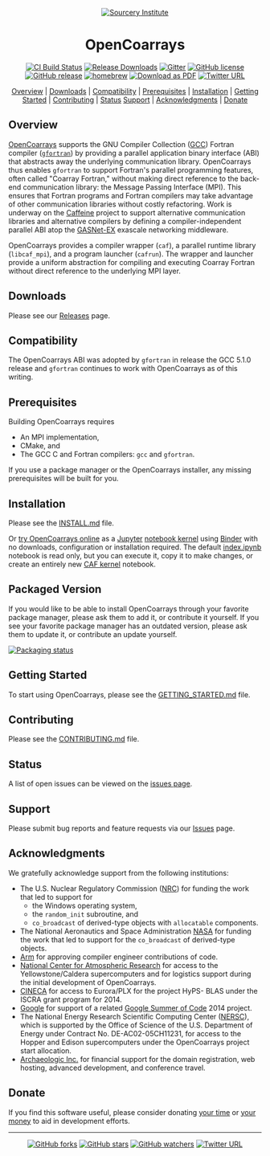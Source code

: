 <a name="top"> </a>

[This document is formatted with GitHub-Flavored Markdown.              ]:#
[For better viewing, including hyperlinks, read it online at            ]:#
[https://github.com/sourceryinstitute/OpenCoarrays/blob/master/README.md]:#
<div align="center">

[![Sourcery Institute][sourcery-institute logo]][Sourcery Institute]

OpenCoarrays
============

[![CI Build Status][build img]](https://travis-ci.org/sourceryinstitute/OpenCoarrays)
[![Release Downloads][download img]][Releases]
[![Gitter](https://img.shields.io/gitter/room/sourceryinstitute/opencoarrays.svg?style=flat-square)](https://gitter.im/sourceryinstitute/opencoarrays)
[![GitHub license][license img]](./LICENSE)
[![GitHub release][release img]](https://github.com/sourceryinstitute/OpenCoarrays/releases/latest)
[![homebrew](https://img.shields.io/homebrew/v/opencoarrays.svg?style=flat-square)](https://formulae.brew.sh/formula/opencoarrays)
[![Download as PDF][pdf img]](https://md2pdf.herokuapp.com/sourceryinstitute/OpenCoarrays/blob/master/README.pdf)
[![Twitter URL][twitter img]][default tweet]

[Overview](#overview) | [Downloads](#downloads) |
[Compatibility](#compatibility) | [Prerequisites](#prerequisites) |
[Installation](#installation) | [Getting Started](#getting-started) |
[Contributing](#contributing) | [Status](#status)
[Support](#support) | [Acknowledgments](#acknowledgments) | [Donate](#donate)

</div>

Overview
--------

[OpenCoarrays] supports the GNU Compiler Collection ([GCC]) Fortran compiler
([`gfortran`]) by providing a parallel application binary interface (ABI) that
abstracts away the underlying communication library.  OpenCoarrays thus enables
`gfortran` to support Fortran's parallel programming features, often called
"Coarray Fortran," without making direct reference to the back-end communication
library: the Message Passing Interface (MPI).  This ensures that Fortran
programs and Fortran compilers may take advantage of other communication
libraries without costly refactoring.  Work is underway on the [Caffeine]
project to support alternative communication libraries and alternative compilers
by defining a compiler-independent parallel ABI atop the [GASNet-EX] exascale
networking middleware.

OpenCoarrays provides a compiler wrapper (`caf`), a parallel runtime library
(`libcaf_mpi`), and a program launcher (`cafrun`).  The wrapper and launcher
provide a uniform abstraction for compiling and executing Coarray Fortran
without direct reference to the underlying MPI layer.

Downloads
---------

Please see our [Releases] page.

Compatibility
-------------

The OpenCoarrays ABI was adopted by `gfortran` in release the GCC 5.1.0 release
and `gfortran` continues to work with OpenCoarrays as of this writing.  

Prerequisites
-------------

Building OpenCoarrays requires

* An MPI implementation,
* CMake, and
* The GCC C and Fortran compilers: `gcc` and `gfortran`.

If you use a package manager or the OpenCoarrays installer, any missing
prerequisites will be built for you.


Installation
------------

Please see the [INSTALL.md] file.

Or [try OpenCoarrays online] as a [Jupyter] [notebook kernel]
using [Binder] with no downloads, configuration or installation required.
The default [index.ipynb] notebook is read only, but you can
execute it, copy it to make changes, or create an entirely
new [CAF kernel][notebook kernel] notebook.

Packaged Version
----------------

If you would like to be able to install OpenCoarrays through your
favorite package manager, please ask them to add it, or contribute it
yourself. If you see your favorite package manager has an outdated
version, please ask them to update it, or contribute an update
yourself.

[![Packaging status][repology-badge]][OC-on-repology]

Getting Started
---------------

To start using OpenCoarrays, please see the [GETTING_STARTED.md] file.

Contributing
------------

Please see the [CONTRIBUTING.md] file.

Status
------

A list of open issues can be viewed on the
[issues page](https://github.com/sourceryinstitute/opencoarrays/issues).

Support
-------

Please submit bug reports and feature requests via our [Issues] page.

Acknowledgments
----------------

We gratefully acknowledge support from the following institutions:

* The U.S. Nuclear Regulatory Commission ([NRC]) for funding the work that led to support for
  - the Windows operating system, 
  - the `random_init` subroutine, and 
  - `co_broadcast` of derived-type objects with `allocatable` components.
* The National Aeronautics and Space Administration [NASA] for funding the work that led to
  support for the `co_broadcast` of derived-type objects.
* [Arm] for approving compiler engineer contributions of code.
* [National Center for Atmospheric Research] for access to the
  Yellowstone/Caldera supercomputers and for logistics support during
  the initial development of OpenCoarrays.
* [CINECA] for access to Eurora/PLX for the project HyPS- BLAS under
  the ISCRA grant program for 2014.
* [Google] for support of a related [Google Summer of Code] 2014
  project.
* The National Energy Research Scientific Computing Center ([NERSC]),
  which is supported by the Office of Science of the U.S. Department
  of Energy under Contract No. DE-AC02-05CH11231, for access to the
  Hopper and Edison supercomputers under the OpenCoarrays project
  start allocation.
* [Archaeologic Inc.] for financial support for the domain registration,
  web hosting, advanced development, and conference travel.

Donate
------

If you find this software useful, please consider donating
[your time](CONTRIBUTING.md) or
[your money](http://www.sourceryinstitute.org/store/p5/Donation.html)
to aid in development efforts.

---

<div align="center">

[![GitHub forks](https://img.shields.io/github/forks/sourceryinstitute/OpenCoarrays.svg?style=social&label=Fork)](https://github.com/sourceryinstitute/OpenCoarrays/fork)
[![GitHub stars](https://img.shields.io/github/stars/sourceryinstitute/OpenCoarrays.svg?style=social&label=Star)](https://github.com/sourceryinstitute/OpenCoarrays)
[![GitHub watchers](https://img.shields.io/github/watchers/sourceryinstitute/OpenCoarrays.svg?style=social&label=Watch)](https://github.com/sourceryinstitute/OpenCoarrays)
[![Twitter URL][twitter img]][default tweet]

</div>

[Hyperlinks]:#

[Overview]: #overview
[Downloads]: #downloads
[Compatibility]: #compatibility
[Prerequisites]: #prerequisites
[Installation]: #installation
[Contributing]: #contributing
[Acknowledgments]: #acknowledgments

[Arm]: https://www.arm.com

[OpenSHMEM]: http://www.openshmem.org/site/
[sourcery-institute logo]: http://www.sourceryinstitute.org/uploads/4/9/9/6/49967347/sourcery-logo-rgb-hi-rez-1.png
[OpenCoarrays]: http://www.opencoarrays.org
[ABI]: https://gcc.gnu.org/onlinedocs/gfortran/Coarray-Programming.html#Coarray-Programming
[MPI]: https://www.mpi-forum.org/
[GCC]: https://gcc.gnu.org
[`gfortran`]: https://gcc.gnu.org/wiki/GFortran
[MPICH]: https://www.mpich.org
[Sourcery Institute]: http://www.sourceryinstitute.org
[Google]: https://www.google.com
[CINECA]: https://www.cineca.it/en
[NERSC]: https://www.nersc.gov
[National Center for Atmospheric Research]: https://ncar.ucar.edu
[INSTALL.md]: ./INSTALL.md
[GASNet]: https://gasnet.lbl.gov
[CONTRIBUTING.md]: ./CONTRIBUTING.md
[GETTING_STARTED.md]: ./GETTING_STARTED.md
[Google Summer of Code]: https://www.google-melange.com/archive/gsoc/2014/orgs/gcc

[Issues]: https://github.com/sourceryinstitute/OpenCoarrays/issues
[Releases]: https://github.com/sourceryinstitute/OpenCoarrays/releases

[try OpenCoarrays online]: https://bit.ly/CAF-Binder
[notebook kernel]: https://github.com/sourceryinstitute/jupyter-CAF-kernel
[Binder]: https://mybinder.org
[Jupyter]: https://jupyter.org
[index.ipynb]: https://nbviewer.jupyter.org/github/sourceryinstitute/jupyter-CAF-kernel/blob/master/index.ipynb

[OC-on-repology]: https://repology.org/project/opencoarrays/versions
[repology-badge]: https://repology.org/badge/vertical-allrepos/opencoarrays.svg

[build img]: https://img.shields.io/travis/sourceryinstitute/OpenCoarrays.svg?style=flat-square "Build badge"
[CI Master Branch]: https://travis-ci.org/sourceryinstitute/OpenCoarrays?branch=master "View Travis-CI builds"
[download img]: https://img.shields.io/github/downloads/sourceryinstitute/OpenCoarrays/total.svg?style=flat-square "Download count badge"
[license img]: https://img.shields.io/badge/license-BSD--3-blue.svg?style=flat-square "BSD-3 License badge"
[release img]: https://img.shields.io/github/release/sourceryinstitute/OpenCoarrays.svg?style=flat-square "Latest release badge"
[pdf img]: https://img.shields.io/badge/PDF-README.md-6C2DC7.svg?style=flat-square "Download this readme as a PDF"
[twitter img]: https://img.shields.io/twitter/url/http/shields.io.svg?style=social
[NRC]: https://www.nrc.gov
[NASA]: https://www.nasa.gov
[Caffeine]: https://go.lbl.gov/caffeine
[Archaeologic Inc.]: https://www.archaeologic.codes
[GASNet-EX]: https://go.lbl.gov/gasnet

[default tweet]: https://twitter.com/intent/tweet?hashtags=HPC,Fortran,PGAS&related=zbeekman,gnutools,HPCwire,HPC_Guru,hpcprogrammer,SciNetHPC,DegenerateConic,jeffdotscience,travisci&text=Stop%20programming%20w%2F%20the%20%23MPI%20docs%20in%20your%20lap%2C%20try%20Coarray%20Fortran%20w%2F%20OpenCoarrays%20%26%20GFortran!&url=https%3A//github.com/sourceryinstitute/OpenCoarrays
